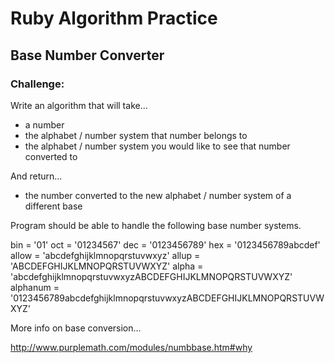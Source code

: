 # Ruby Algorithm Practice

## Base Number Converter

### Challenge:

Write an algorithm that will take...
- a number
- the alphabet / number system that number belongs to
- the alphabet / number system you would like to see that number converted to

And return...
- the number converted to the new alphabet / number system of a different base

Program should be able to handle the following base number systems.

bin = '01'
oct      = '01234567'
dec      = '0123456789'
hex      = '0123456789abcdef'
allow    = 'abcdefghijklmnopqrstuvwxyz'
allup    = 'ABCDEFGHIJKLMNOPQRSTUVWXYZ'
alpha    = 'abcdefghijklmnopqrstuvwxyzABCDEFGHIJKLMNOPQRSTUVWXYZ'
alphanum = '0123456789abcdefghijklmnopqrstuvwxyzABCDEFGHIJKLMNOPQRSTUVWXYZ'


More info on base conversion...

http://www.purplemath.com/modules/numbbase.htm#why
